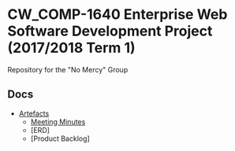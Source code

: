 # CW_COMP-1640 Enterprise Web Software Development Project (2017/2018 Term 1)
Repository for the "No Mercy" Group

## Docs
- [Artefacts](https://github.com/gibbykshmr/COMP-1640/tree/master/Artefacts)
  - [Meeting Minutes](https://github.com/gibbykshmr/COMP-1640/tree/master/Artefacts/Meeting%20Minutes)
  - [ERD]
  - [Product Backlog]


